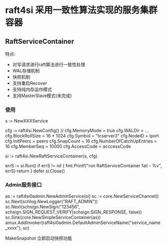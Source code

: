 # raft4si 采用一致性算法实现的服务集群容器

## RaftServiceContainer

特点:
* 对写请求进行raft算法进行一致性处理
* WAL存储机制
* 快照机制
* 支持重启Recover
* 支持纯内存运作模式
* 支持MasterSlave模式(未完成)

### 使用

s := NewXXXService

cfg := raft4si.NewConfig()
// cfg.MemoryMode = true
cfg.WALDir = ...
cfg.BlockRollSize = 16 * 1024
cfg.Symbol = "tcserver3"
cfg.NodeID = lport
cfg.InitPeers = peers
cfg.SnapCount = 16
cfg.NumberOfCatchUpEntries = 16
cfg.MemberSeq = 10000
cfg.AccessCode = acccessCode

si := raft4si.NewRaftServiceContainer(s, cfg)

errS := si.Run()
if errS != nil {
	fmt.Printf("run RaftServiceContainer fail - %v", errS)
	return
}
defer si.Close()

### Admin服务接口

as := raft4si0admin.NewAdminService(si)
sc := core.NewServiceChannel()
sc.Next(schlog.NewLogger("RAFT_ADMIN"))
sc.Next(schsign.NewSign("123456", schsign.SIGN_REQUEST_VERIFY|schsign.SIGN_RESPONSE, false))
sc.Sink(core.NewSimpleServiceContainer(as))
amux.AddInvoker(raft4si0admin.DefaultAdminServiceName("service_name_xxxx"), sc)

MakeSnapshot 立即启动快照功能
